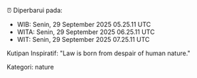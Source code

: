 ⏰ Diperbarui pada:
- WIB: Senin, 29 September 2025 05.25.11 UTC
- WITA: Senin, 29 September 2025 06.25.11 UTC
- WIT: Senin, 29 September 2025 07.25.11 UTC

Kutipan Inspiratif:
"Law is born from despair of human nature."


Kategori: nature

